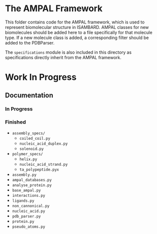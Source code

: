 # The AMPAL Framework

This folder contains code for the AMPAL framework, which is used to represent
biomolecular structure in ISAMBARD. AMPAL classes for new biomolecules should be
added here to a file specifically for that molecule type. If a new molecule
class is added, a corresponding filter should be added to the PDBParser.

The `specifications` module is also included in this directory as specifications
directly inherit from the AMPAL framework.

# Work In Progress

## Documentation

### In Progress

### Finished

* `assembly_specs/`
    * `coiled_coil.py`
    * `nucleic_acid_duplex.py`
    * `solenoid.py`
* `polymer_specs/`
    * `helix.py`
    * `nucleic_acid_strand.py`
    * `ta_polypeptide.pyx`
* `assembly.py`
* `ampal_databases.py`
* `analyse_protein.py`
* `base_ampal.py`
* `interactions.py`
* `ligands.py`
* `non_cannonical.py`
* `nucleic_acid.py`
* `pdb_parser.py`
* `protein.py`
* `pseudo_atoms.py`
